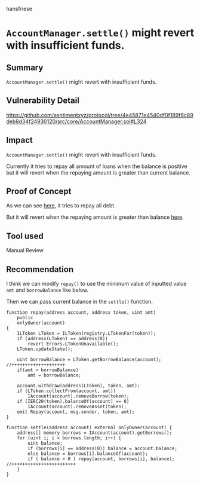 hansfriese
# `AccountManager.settle()` might revert with insufficient funds.

## Summary
`AccountManager.settle()` might revert with insufficient funds.


## Vulnerability Detail
https://github.com/sentimentxyz/protocol/tree/4e45871e4540df0f189f6c89deb8d34f24930120/src/core/AccountManager.sol#L324


## Impact
`AccountManager.settle()` might revert with insufficient funds.

Currently it tries to repay all amount of loans when the balance is positive but it will revert when the repaying amount is greater than current balance.


## Proof of Concept
As we can see [here](https://github.com/sentimentxyz/protocol/tree/4e45871e4540df0f189f6c89deb8d34f24930120/src/core/AccountManager.sol#L324), it tries to repay all debt.

But it will revert when the repaying amount is greater than balance [here](https://github.com/sentimentxyz/protocol/tree/4e45871e4540df0f189f6c89deb8d34f24930120/src/core/AccountManager.sol#L236).


## Tool used
Manual Review


## Recommendation
I think we can modify `repay()` to use the minimum value of inputted value `amt` and `borrowBalance` like below.

Then we can pass current balance in the `settle()` function.

```
function repay(address account, address token, uint amt)
    public
    onlyOwner(account)
{
    ILToken LToken = ILToken(registry.LTokenFor(token));
    if (address(LToken) == address(0))
        revert Errors.LTokenUnavailable();
    LToken.updateState();

    uint borrowBalance = LToken.getBorrowBalance(account); //++++++++++++++++++++
    if(amt > borrowBalance) 
        amt = borrowBalance;

    account.withdraw(address(LToken), token, amt);
    if (LToken.collectFrom(account, amt))
        IAccount(account).removeBorrow(token);
    if (IERC20(token).balanceOf(account) == 0)
        IAccount(account).removeAsset(token);
    emit Repay(account, msg.sender, token, amt);
}

function settle(address account) external onlyOwner(account) {
    address[] memory borrows = IAccount(account).getBorrows();
    for (uint i; i < borrows.length; i++) {
        uint balance;
        if (borrows[i] == address(0)) balance = account.balance;
        else balance = borrows[i].balanceOf(account);
        if ( balance > 0 ) repay(account, borrows[i], balance); //++++++++++++++++++++++++
    }
}
```